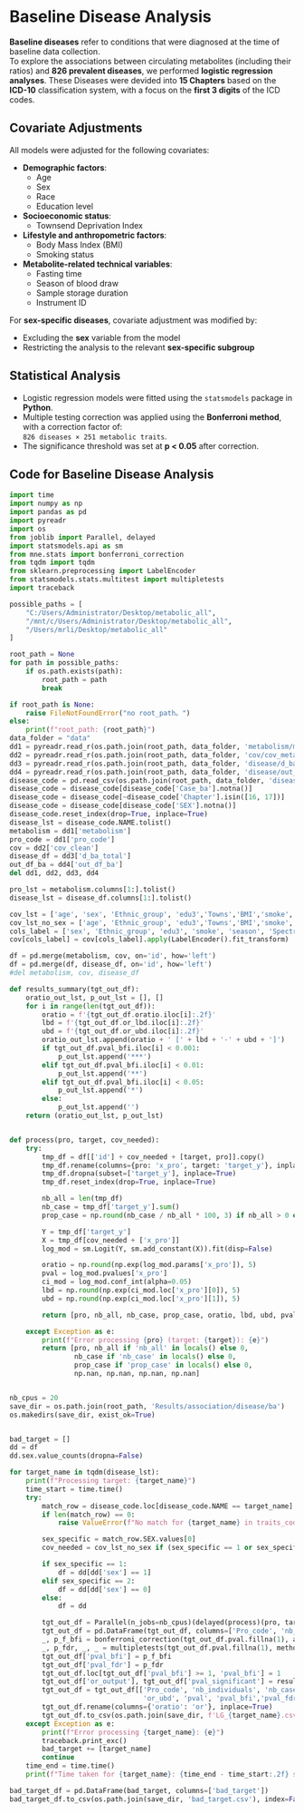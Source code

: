 # Baseline Disease Analysis

**Baseline diseases** refer to conditions that were diagnosed at the time of baseline data collection.  
To explore the associations between circulating metabolites (including their ratios) and **826 prevalent diseases**, we performed **logistic regression analyses**. These Diseases were devided into **15 Chapters** based on the **ICD-10** classification system, with a focus on the **first 3 digits** of the ICD codes.

## Covariate Adjustments

All models were adjusted for the following covariates:

- **Demographic factors**:  
  - Age  
  - Sex  
  - Race  
  - Education level  
- **Socioeconomic status**:  
  - Townsend Deprivation Index  
- **Lifestyle and anthropometric factors**:  
  - Body Mass Index (BMI)  
  - Smoking status  
- **Metabolite-related technical variables**:  
  - Fasting time  
  - Season of blood draw  
  - Sample storage duration  
  - Instrument ID  

For **sex-specific diseases**, covariate adjustment was modified by:

- Excluding the **sex** variable from the model  
- Restricting the analysis to the relevant **sex-specific subgroup**

## Statistical Analysis

- Logistic regression models were fitted using the `statsmodels` package in **Python**.
- Multiple testing correction was applied using the **Bonferroni method**, with a correction factor of:  
  `826 diseases × 251 metabolic traits`.
- The significance threshold was set at **p < 0.05** after correction.

## Code for Baseline Disease Analysis
```python
import time
import numpy as np
import pandas as pd
import pyreadr
import os
from joblib import Parallel, delayed
import statsmodels.api as sm
from mne.stats import bonferroni_correction
from tqdm import tqdm
from sklearn.preprocessing import LabelEncoder
from statsmodels.stats.multitest import multipletests
import traceback

possible_paths = [
    "C:/Users/Administrator/Desktop/metabolic_all",
    "/mnt/c/Users/Administrator/Desktop/metabolic_all",
    "/Users/mrli/Desktop/metabolic_all"
]

root_path = None
for path in possible_paths:
    if os.path.exists(path):
        root_path = path
        break

if root_path is None:
    raise FileNotFoundError("no root_path。")
else:
    print(f"root_path: {root_path}")
data_folder = "data"
dd1 = pyreadr.read_r(os.path.join(root_path, data_folder, 'metabolism/metabolism0.RData'))
dd2 = pyreadr.read_r(os.path.join(root_path, data_folder, 'cov/cov_metabolic.RData'))
dd3 = pyreadr.read_r(os.path.join(root_path, data_folder, 'disease/d_ba_total.RData'))
dd4 = pyreadr.read_r(os.path.join(root_path, data_folder, 'disease/out_df_ba.RData'))
disease_code = pd.read_csv(os.path.join(root_path, data_folder, 'disease/disease_code_total_revise.csv'))
disease_code = disease_code[disease_code['Case_ba'].notna()]
disease_code = disease_code[~disease_code['Chapter'].isin([16, 17])]
disease_code = disease_code[disease_code['SEX'].notna()]
disease_code.reset_index(drop=True, inplace=True)
disease_lst = disease_code.NAME.tolist()
metabolism = dd1['metabolism']
pro_code = dd1['pro_code']
cov = dd2['cov_clean']
disease_df = dd3['d_ba_total']
out_df_ba = dd4['out_df_ba']
del dd1, dd2, dd3, dd4

pro_lst = metabolism.columns[1:].tolist()
disease_lst = disease_df.columns[1:].tolist()

cov_lst = ['age', 'sex', 'Ethnic_group', 'edu3','Towns','BMI','smoke', 'season', 'fasting_time', 'sample_to_measurement', 'Spectrometer']
cov_lst_no_sex = ['age', 'Ethnic_group', 'edu3','Towns','BMI','smoke', 'season', 'fasting_time', 'sample_to_measurement', 'Spectrometer']
cols_label = ['sex', 'Ethnic_group', 'edu3', 'smoke', 'season', 'Spectrometer']
cov[cols_label] = cov[cols_label].apply(LabelEncoder().fit_transform)

df = pd.merge(metabolism, cov, on='id', how='left')
df = pd.merge(df, disease_df, on='id', how='left')
#del metabolism, cov, disease_df

def results_summary(tgt_out_df):
    oratio_out_lst, p_out_lst = [], []
    for i in range(len(tgt_out_df)):
        oratio = f'{tgt_out_df.oratio.iloc[i]:.2f}'
        lbd = f'{tgt_out_df.or_lbd.iloc[i]:.2f}'
        ubd = f'{tgt_out_df.or_ubd.iloc[i]:.2f}'
        oratio_out_lst.append(oratio + ' [' + lbd + '-' + ubd + ']')
        if tgt_out_df.pval_bfi.iloc[i] < 0.001:
            p_out_lst.append('***')
        elif tgt_out_df.pval_bfi.iloc[i] < 0.01:
            p_out_lst.append('**')
        elif tgt_out_df.pval_bfi.iloc[i] < 0.05:
            p_out_lst.append('*')
        else:
            p_out_lst.append('')
    return (oratio_out_lst, p_out_lst)


def process(pro, target, cov_needed):
    try:
        tmp_df = df[['id'] + cov_needed + [target, pro]].copy()
        tmp_df.rename(columns={pro: 'x_pro', target: 'target_y'}, inplace=True)
        tmp_df.dropna(subset=['target_y'], inplace=True)
        tmp_df.reset_index(drop=True, inplace=True)

        nb_all = len(tmp_df)
        nb_case = tmp_df['target_y'].sum()
        prop_case = np.round(nb_case / nb_all * 100, 3) if nb_all > 0 else 0

        Y = tmp_df['target_y']
        X = tmp_df[cov_needed + ['x_pro']]
        log_mod = sm.Logit(Y, sm.add_constant(X)).fit(disp=False)

        oratio = np.round(np.exp(log_mod.params['x_pro']), 5)
        pval = log_mod.pvalues['x_pro']
        ci_mod = log_mod.conf_int(alpha=0.05)
        lbd = np.round(np.exp(ci_mod.loc['x_pro'][0]), 5)
        ubd = np.round(np.exp(ci_mod.loc['x_pro'][1]), 5)

        return [pro, nb_all, nb_case, prop_case, oratio, lbd, ubd, pval]

    except Exception as e:
        print(f"Error processing {pro} (target: {target}): {e}")
        return [pro, nb_all if 'nb_all' in locals() else 0,
                nb_case if 'nb_case' in locals() else 0,
                prop_case if 'prop_case' in locals() else 0,
                np.nan, np.nan, np.nan, np.nan]


nb_cpus = 20
save_dir = os.path.join(root_path, 'Results/association/disease/ba')
os.makedirs(save_dir, exist_ok=True)


bad_target = []
dd = df
dd.sex.value_counts(dropna=False)

for target_name in tqdm(disease_lst):
    print(f"Processing target: {target_name}")
    time_start = time.time()
    try:
        match_row = disease_code.loc[disease_code.NAME == target_name]
        if len(match_row) == 0:
            raise ValueError(f"No match for {target_name} in traits_code")

        sex_specific = match_row.SEX.values[0]
        cov_needed = cov_lst_no_sex if (sex_specific == 1 or sex_specific == 2) else cov_lst

        if sex_specific == 1:
            df = dd[dd['sex'] == 1]
        elif sex_specific == 2:
            df = dd[dd['sex'] == 0]
        else:
            df = dd

        tgt_out_df = Parallel(n_jobs=nb_cpus)(delayed(process)(pro, target_name, cov_needed) for pro in tqdm(pro_lst, desc=target_name, leave=False))
        tgt_out_df = pd.DataFrame(tgt_out_df, columns=['Pro_code', 'nb_individuals', 'nb_case', 'prop_case(%)', 'oratio', 'or_lbd', 'or_ubd', 'pval'])
        _, p_f_bfi = bonferroni_correction(tgt_out_df.pval.fillna(1), alpha=0.05)
        _, p_fdr, _, _ = multipletests(tgt_out_df.pval.fillna(1), method='fdr_bh')
        tgt_out_df['pval_bfi'] = p_f_bfi
        tgt_out_df['pval_fdr'] = p_fdr
        tgt_out_df.loc[tgt_out_df['pval_bfi'] >= 1, 'pval_bfi'] = 1
        tgt_out_df['or_output'], tgt_out_df['pval_significant'] = results_summary(tgt_out_df)
        tgt_out_df = tgt_out_df[['Pro_code', 'nb_individuals', 'nb_case', 'prop_case(%)', 'oratio', 'or_lbd',
                                 'or_ubd', 'pval', 'pval_bfi','pval_fdr', 'or_output', 'pval_significant']]
        tgt_out_df.rename(columns={'oratio': 'or'}, inplace=True)
        tgt_out_df.to_csv(os.path.join(save_dir, f'LG_{target_name}.csv'), index=False)
    except Exception as e:
        print(f"Error processing {target_name}: {e}")
        traceback.print_exc()
        bad_target += [target_name]
        continue
    time_end = time.time()
    print(f"Time taken for {target_name}: {time_end - time_start:.2f} seconds")

bad_target_df = pd.DataFrame(bad_target, columns=['bad_target'])
bad_target_df.to_csv(os.path.join(save_dir, 'bad_target.csv'), index=False)
```


